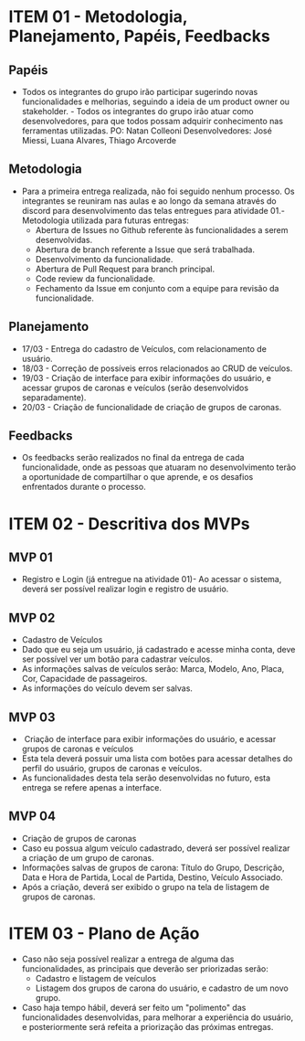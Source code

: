 # ITEM 01 - Metodologia, Planejamento, Papéis, Feedbacks
## Papéis 
  - Todos os integrantes do grupo irão participar sugerindo novas funcionalidades e melhorias, seguindo a ideia de um product owner ou stakeholder. - Todos os integrantes do grupo irão atuar como desenvolvedores, para que todos possam adquirir conhecimento nas ferramentas utilizadas.
PO: Natan Colleoni
Desenvolvedores: José Miessi, Luana Alvares, Thiago Arcoverde
## Metodologia 
  - Para a primeira entrega realizada, não foi seguido nenhum processo. Os integrantes se reuniram nas aulas e ao longo da semana através do discord para desenvolvimento das telas entregues para atividade 01.- Metodologia utilizada para futuras entregas:
    * Abertura de Issues no Github referente às funcionalidades a serem desenvolvidas.
    * Abertura de branch referente a Issue que será trabalhada.    
    * Desenvolvimento da funcionalidade.
    * Abertura de Pull Request para branch principal.
    * Code review da funcionalidade.
    * Fechamento da Issue em conjunto com a equipe para revisão da funcionalidade.
## Planejamento 
  - 17/03 - Entrega do cadastro de Veículos, com relacionamento de usuário.
  - 18/03 - Correção de possíveis erros relacionados ao CRUD de veículos.
  - 19/03 - Criação de interface para exibir informações do usuário, e acessar grupos de caronas e veículos (serão desenvolvidos separadamente).
  - 20/03 - Criação de funcionalidade de criação de grupos de caronas.


## Feedbacks 
  - Os feedbacks serão realizados no final da entrega de cada funcionalidade, onde as pessoas que atuaram no desenvolvimento terão a oportunidade de compartilhar o que aprende, e os desafios enfrentados durante o processo.
# ITEM 02 - Descritiva dos MVPs
## MVP 01 
  - Registro e Login (já entregue na atividade 01)- Ao acessar o sistema, deverá ser possível realizar login e registro de usuário.
## MVP 02 
  - Cadastro de Veículos
  - Dado que eu seja um usuário, já cadastrado e acesse minha conta, deve ser possível ver um botão para cadastrar veículos.
  - As informações salvas de veículos serão: Marca, Modelo, Ano, Placa, Cor, Capacidade de passageiros.
  - As informações do veículo devem ser salvas.
## MVP 03 
  -  Criação de interface para exibir informações do usuário, e acessar grupos de caronas e veículos
  - Esta tela deverá possuir uma lista com botões para acessar detalhes do perfil do usuário, grupos de caronas e veículos.
  - As funcionalidades desta tela serão desenvolvidas no futuro, esta entrega se refere apenas a interface.
## MVP 04 
  - Criação de grupos de caronas
  - Caso eu possua algum veículo cadastrado, deverá ser possível realizar a criação de um grupo de caronas.
  - Informações salvas de grupos de carona: Título do Grupo, Descrição, Data e Hora de Partida, Local de Partida, Destino, Veículo Associado.
  - Após a criação, deverá ser exibido o grupo na tela de listagem de grupos de caronas.
# ITEM 03 - Plano de Ação
  - Caso não seja possível realizar a entrega de alguma das funcionalidades, as principais que deverão ser priorizadas serão:
    * Cadastro e listagem de veículos
    * Listagem dos grupos de carona do usuário, e cadastro de um novo grupo.
  - Caso haja tempo hábil, deverá ser feito um "polimento" das funcionalidades desenvolvidas, para melhorar a experiência do usuário, e posteriormente será refeita a priorização das próximas entregas.
